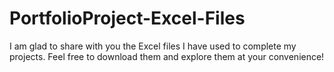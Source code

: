# PortfolioProject-Excel-Files
I am glad to share with you the Excel files I have used to complete my projects. Feel free to download them and explore them at your convenience!
